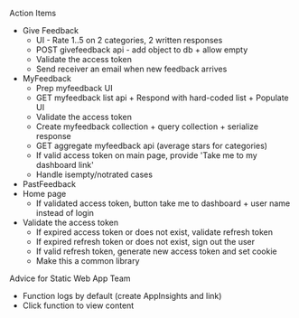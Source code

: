 Action Items
* Give Feedback
  * UI - Rate 1..5 on 2 categories, 2 written responses
  * POST givefeedback api - add object to db + allow empty
  * Validate the access token
  * Send receiver an email when new feedback arrives
* MyFeedback
  * Prep myfeedback UI
  * GET myfeedback list api + Respond with hard-coded list + Populate UI
  * Validate the access token
  * Create myfeedback collection + query collection + serialize response
  * GET aggregate myfeedback api (average stars for categories) 
  * If valid access token on main page, provide 'Take me to my dashboard link'
  * Handle isempty/notrated cases
* PastFeedback
* Home page
  * If validated access token, button take me to dashboard + user name instead of login
* Validate the access token
  * If expired access token or does not exist, validate refresh token
  * If expired refresh token or does not exist, sign out the user
  * If valid refresh token, generate new access token and set cookie
  * Make this a common library

Advice for Static Web App Team
* Function logs by default (create AppInsights and link)
* Click function to view content